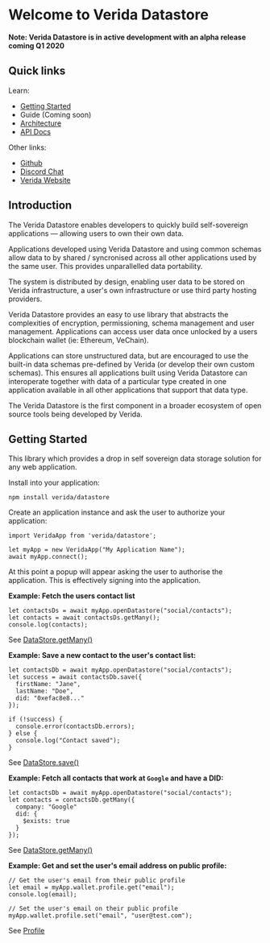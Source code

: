 # Welcome to Verida Datastore

**Note: Verida Datastore is in active development with an alpha release coming Q1 2020**

## Quick links

Learn:

- [Getting Started](http://docs.datastore.verida.io/#/?id=getting-started)
- Guide (Coming soon)
- [Architecture](http://docs.datastore.verida.io/#/architecture)
- [API Docs](http://apidocs.datastore.verida.io/)

Other links:

- [Github](https://github.com/verida)
- [Discord Chat](https://discord.gg/qb6vS43)
- [Verida Website](https://www.verida.io)

## Introduction

The Verida Datastore enables developers to quickly build self-sovereign applications &mdash; allowing users to own their own data.

Applications developed using Verida Datastore and using common schemas allow data to by shared / syncronised across all other applications used by the same user. This provides unparallelled data portability.

The system is distributed by design, enabling user data to be stored on Verida infrastructure, a user's own infrastructure or use third party hosting providers.

Verida Datastore provides an easy to use library that abstracts the complexities of encryption, permissioning, schema management and user management. Applications can access user data once unlocked by a users blockchain wallet (ie: Ethereum, VeChain).

Applications can store unstructured data, but are encouraged to use the built-in data schemas pre-defined by Verida (or develop their own custom schemas). This ensures all applications built using Verida Datastore can interoperate together with data of a particular type created in one application available in all other applications that support that data type.

The Verida Datastore is the first component in a broader ecosystem of open source tools being developed by Verida.

## Getting Started

This library which provides a drop in self sovereign data storage solution for any web application.

Install into your application:

```
npm install verida/datastore
```

Create an application instance and ask the user to authorize your application:

```
import VeridaApp from 'verida/datastore';

let myApp = new VeridaApp("My Application Name");
await myApp.connect();
```

At this point a popup will appear asking the user to authorise the application. This is effectively signing into the application.

**Example: Fetch the users contact list**

```
let contactsDs = await myApp.openDatastore("social/contacts");
let contacts = await contactsDs.getMany();
console.log(contacts);
```

See [DataStore.getMany()](http://apidocs.datastore.verida.io/DataStore.html#getMany)

**Example: Save a new contact to the user's contact list:**

```
let contactsDb = await myApp.openDatastore("social/contacts");
let success = await contactsDb.save({
  firstName: "Jane",
  lastName: "Doe",
  did: "0xefac8e8..."
});

if (!success) {
  console.error(contactsDb.errors);
} else {
  console.log("Contact saved");
}
```

See [DataStore.save()](http://apidocs.datastore.verida.io/DataStore.html#save)

**Example: Fetch all contacts that work at `Google` and have a DID:**

```
let contactsDb = await myApp.openDatastore("social/contacts");
let contacts = contactsDb.getMany({
  company: "Google"
  did: {
    $exists: true
  }
});
```

See [DataStore.getMany()](http://apidocs.datastore.verida.io/DataStore.html#getMany)

**Example: Get and set the user's email address on public profile:**

```
// Get the user's email from their public profile
let email = myApp.wallet.profile.get("email");
console.log(email);

// Set the user's email on their public profile
myApp.wallet.profile.set("email", "user@test.com");
```

See [Profile](http://apidocs.datastore.verida.io/Profile.html)